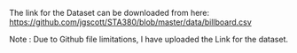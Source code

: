 
The link for the Dataset can be downloaded from here: https://github.com/jgscott/STA380/blob/master/data/billboard.csv

Note : Due to Github file limitations, I have uploaded the Link for the dataset.
